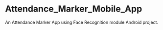 # Attendance_Marker_Mobile_App
An Attendance Marker App using Face Recognition module Android project.
